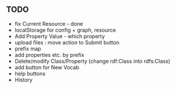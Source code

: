## TODO

* fix Current Resource - done
* localStorage for config + graph, resource
* Add Property Value - which property
* upload files : move action to Submit button
* prefix map
* add properties etc. by prefix
* Delete/modify Class/Property (change rdf:Class into rdfs:Class)
* add button for New Vocab
* help buttons
* History




